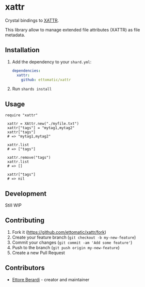 # xattr

Crystal bindings to [XATTR](https://man7.org/linux/man-pages/man7/xattr.7.html).

This library allow to manage extended file attributes (XATTR) as file metadata.


## Installation

1. Add the dependency to your `shard.yml`:

   ```yaml
   dependencies:
     xattr:
       github: ettomatic/xattr
   ```

2. Run `shards install`

## Usage

```crystal
require "xattr"

 xattr = XAttr.new("./myfile.txt")
 xattr["tags"] = "mytag1,mytag2"
 xattr["tags"]
 # => "mytag1,mytag2"

 xattr.list
 # => ["tags"]

 xattr.remove("tags")
 xattr.list
 # => []

 xattr["tags"]
 # => nil
```


## Development
Still WIP


## Contributing

1. Fork it (<https://github.com/ettomatic/xattr/fork>)
2. Create your feature branch (`git checkout -b my-new-feature`)
3. Commit your changes (`git commit -am 'Add some feature'`)
4. Push to the branch (`git push origin my-new-feature`)
5. Create a new Pull Request

## Contributors

- [Ettore Berardi](https://github.com/ettomatic) - creator and maintainer
